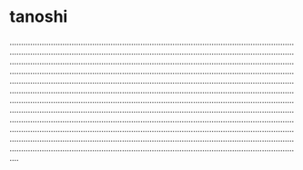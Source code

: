 # tanoshi

....................................................................................................................................................................................................................................................................................................................................................................................................................................................................................................................................................................................................................................................................................................................................................................................................................................................................................................................................................................................................................................................................................................................................................................................................................................................................................................................................................................................................................................................................................................................................................